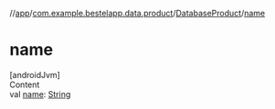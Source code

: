 //[app](../../index.md)/[com.example.bestelapp.data.product](../index.md)/[DatabaseProduct](index.md)/[name](name.md)



# name  
[androidJvm]  
Content  
val [name](name.md): [String](https://kotlinlang.org/api/latest/jvm/stdlib/kotlin/-string/index.html)  



